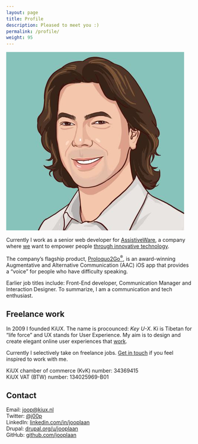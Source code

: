 ```yaml
---
layout: page
title: Profile
description: Pleased to meet you :)
permalink: /profile/
weight: 95
---
```


<img class="col one right" src="/img/joop-laan.jpg">

Currently I work as a senior web developer for <a href="http://www.assistiveware.com/">AssistiveWare</a>, a company where <a href="http://www.assistiveware.com/team">we</a> want to empower people <a href="http://www.assistiveware.com/innovation">through innovative technology</a>.

The company’s flagship product, <a href="http://www.assistiveware.com/product/proloquo2go">Proloquo2Go<sup>®</sup></a>, is an award-winning Augmentative and Alternative Communication (AAC) iOS app that provides a &ldquo;voice&rdquo; for people who have difficulty speaking.

Earlier job titles include: Front-End developer, Communication Manager and Interaction Designer. To summarize, I am a communication and tech enthusiast.

<h2 class="subheader">Freelance work</h2>

<p>In 2009 I founded KiUX. The name is procounced: <em>Key U-X</em>. Ki is Tibetan for &ldquo;life force&rdquo; and UX stands for User Experience. My aim is to design and create elegant online user experiences that <a href="/work">work</a>.</p>

<p>Currently I selectively take on freelance jobs. <a href="#contact">Get in touch</a> if you feel inspired to work with me.</p>

<p>KiUX chamber of commerce (KvK) number: 34369415<br>
KiUX VAT (BTW) number: 134025969-B01</p>

<a name="contact"></a>
<h2>Contact</h2>

<p>Email: <a href="mailto:joop@kiux.nl">joop@kiux.nl</a><br>
Twitter: <a href="https://twitter.com/j00p">@j00p</a><br>
LinkedIn: <a href="https://www.linkedin.com/in/jooplaan">linkedin.com/in/jooplaan</a><br>
Drupal: <a href="https://www.drupal.org/u/jooplaan">drupal.org/u/jooplaan</a><br>
GitHub: <a href="https://github.com/jooplaan">github.com/jooplaan</a></p>




